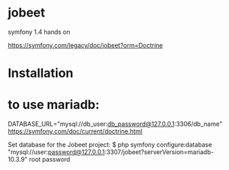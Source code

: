 # jobeet
symfony 1.4 hands on

https://symfony.com/legacy/doc/jobeet?orm=Doctrine

Installation
============
# to use mariadb:
DATABASE_URL="mysql://db_user:db_password@127.0.0.1:3306/db_name"
https://symfony.com/doc/current/doctrine.html

Set database for the Jobeet project:
$ php symfony configure:database "mysql://user:password@127.0.0.1:3307/jobeet?serverVersion=mariadb-10.3.9" root password
